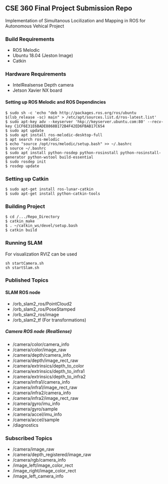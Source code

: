 ## CSE 360 Final Project Submission Repo 

Implementation of Simultanous Locilization and Mapping in ROS for Autonomous Vehical Project


### Build Requirements
* ROS Melodic
* Ubuntu 18.04 (Jeston Image)
* Catkin

### Hardware Requirements 
* IntelRealsense Depth camera
* Jetson Xavier NX board 

#### Setting up ROS Melodic and ROS Dependincies 
```
$ sudo sh -c 'echo "deb http://packages.ros.org/ros/ubuntu $(lsb_release -sc) main" > /etc/apt/sources.list.d/ros-latest.list'
$ sudo apt-key adv --keyserver 'hkp://keyserver.ubuntu.com:80' --recv-key C1CF6E31E6BADE8868B172B4F42ED6FBAB17C654
$ sudo apt update
$ sudo apt install ros-melodic-desktop-full
$ apt search ros-melodic
$ echo "source /opt/ros/melodic/setup.bash" >> ~/.bashrc
$ source ~/.bashrc
$ sudo apt install python-rosdep python-rosinstall python-rosinstall-generator python-wstool build-essential
$ sudo rosdep init
$ rosdep update
```

### Setting up Catkin 
```
$ sudo apt-get install ros-lunar-catkin
$ sudo apt-get install python-catkin-tools
```
### Building Project
```
$ cd /.../Repo_Directory
$ catkin_make
$ . ~/catkin_ws/devel/setup.bash
$ catkin build 
```

### Running SLAM
For visualization RVIZ can be used
```
sh startCamera.sh
sh startSlam.sh
```

### Published Topics

#### SLAM ROS node
* /orb_slam2_ros/PointCloud2
* /orb_slam2_ros/PoseStamped
* /orb_slam2_ros/image
* /orb_slam2_tf (For transformations)

##### Camera ROS node (RealSense)
* /camera/color/camera_info
* /camera/color/image_raw
* /camera/depth/camera_info
* /camera/depth/image_rect_raw
* /camera/extrinsics/depth_to_color
* /camera/extrinsics/depth_to_infra1
* /camera/extrinsics/depth_to_infra2
* /camera/infra1/camera_info
* /camera/infra1/image_rect_raw
* /camera/infra2/camera_info
* /camera/infra2/image_rect_raw
* /camera/gyro/imu_info
* /camera/gyro/sample
* /camera/accel/imu_info
* /camera/accel/sample
* /diagnostics

### Subscribed Topics
* /camera/image_raw
* /camera/depth_registered/image_raw
* /camera/rgb/camera_info
* /image_left/image_color_rect
* /image_right/image_color_rect
* /image_left_camera_info


